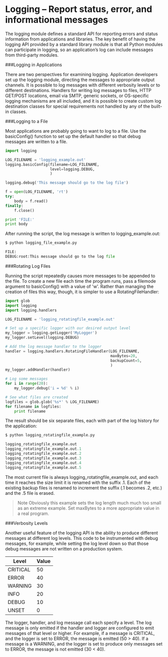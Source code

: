 # Logging – Report status, error, and informational messages

The logging module defines a standard API for reporting errors and status information from applications and libraries. The key benefit of having the logging API provided by a standard library module is that all Python modules can participate in logging, so an application’s log can include messages from third-party modules.

###Logging in Applications

There are two perspectives for examining logging. Application developers set up the logging module, directing the messages to appropriate output channels. It is possible to log messages with different verbosity levels or to different destinations. Handlers for writing log messages to files, HTTP GET/POST locations, email via SMTP, generic sockets, or OS-specific logging mechanisms are all included, and it is possible to create custom log destination classes for special requirements not handled by any of the built-in classes.

###Logging to a File

Most applications are probably going to want to log to a file. Use the basicConfig() function to set up the default handler so that debug messages are written to a file.

```python
import logging

LOG_FILENAME = 'logging_example.out'
logging.basicConfig(filename=LOG_FILENAME,
                    level=logging.DEBUG,
                    )

logging.debug('This message should go to the log file')

f = open(LOG_FILENAME, 'rt')
try:
    body = f.read()
finally:
    f.close()

print 'FILE:'
print body
```

After running the script, the log message is written to logging_example.out:

```python
$ python logging_file_example.py

FILE:
DEBUG:root:This message should go to the log file
```

###Rotating Log Files

Running the script repeatedly causes more messages to be appended to the file. To create a new file each time the program runs, pass a filemode argument to basicConfig() with a value of 'w'. Rather than managing the creation of files this way, though, it is simpler to use a RotatingFileHandler:

```python
import glob
import logging
import logging.handlers

LOG_FILENAME = 'logging_rotatingfile_example.out'

# Set up a specific logger with our desired output level
my_logger = logging.getLogger('MyLogger')
my_logger.setLevel(logging.DEBUG)

# Add the log message handler to the logger
handler = logging.handlers.RotatingFileHandler(LOG_FILENAME,
                                               maxBytes=20,
                                               backupCount=5,
                                               )
my_logger.addHandler(handler)

# Log some messages
for i in range(20):
    my_logger.debug('i = %d' % i)

# See what files are created
logfiles = glob.glob('%s*' % LOG_FILENAME)
for filename in logfiles:
    print filename
```

The result should be six separate files, each with part of the log history for the application:
```python
$ python logging_rotatingfile_example.py

logging_rotatingfile_example.out
logging_rotatingfile_example.out.1
logging_rotatingfile_example.out.2
logging_rotatingfile_example.out.3
logging_rotatingfile_example.out.4
logging_rotatingfile_example.out.5
```

The most current file is always logging_rotatingfile_example.out, and each time it reaches the size limit it is renamed with the suffix .1. Each of the existing backup files is renamed to increment the suffix (.1 becomes .2, etc.) and the .5 file is erased.

>Note Obviously this example sets the log length much much too small as an extreme example. Set maxBytes to a more appropriate value in a real program.

###Verbosity Levels

Another useful feature of the logging API is the ability to produce different messages at different log levels. This code to be instrumented with debug messages, for example, while setting the log level down so that those debug messages are not written on a production system.

|Level	|Value
|--|--
|CRITICAL|	50
|ERROR|	40
|WARNING|	30
|INFO|	20
|DEBUG|	10
|UNSET|	0

The logger, handler, and log message call each specify a level. The log message is only emitted if the handler and logger are configured to emit messages of that level or higher. For example, if a message is CRITICAL, and the logger is set to ERROR, the message is emitted (50 > 40). If a message is a WARNING, and the logger is set to produce only messages set to ERROR, the message is not emitted (30 < 40).